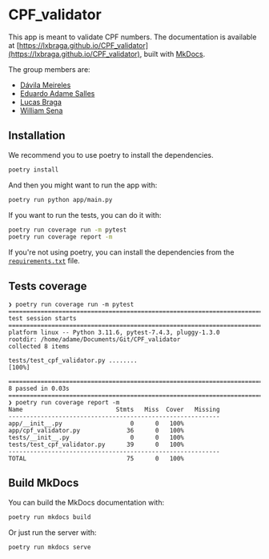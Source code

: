 # CPF_validator

This app is meant to validate CPF numbers. The documentation is available at [https://lxbraga.github.io/CPF_validator](https://lxbraga.github.io/CPF_validator), built with [MkDocs](https://www.mkdocs.org/).

The group members are:

- [Dávila Meireles](https://github.com/davilameireles)
- [Eduardo Adame Salles](https://github.com/adamesalles)
- [Lucas Braga](https://github.com/lxbraga)
- [William Sena](https://github.com/wllsena)

## Installation

We recommend you to use poetry to install the dependencies.

```bash
poetry install
```

And then you might want to run the app with:

```bash
poetry run python app/main.py
```

If you want to run the tests, you can do it with:

```bash
poetry run coverage run -m pytest
poetry run coverage report -m
```

If you're not using poetry, you can install the dependencies from the [`requirements.txt`](requirements.txt) file.

## Tests coverage

```
❯ poetry run coverage run -m pytest
=========================================================================== test session starts ===========================================================================
platform linux -- Python 3.11.6, pytest-7.4.3, pluggy-1.3.0
rootdir: /home/adame/Documents/Git/CPF_validator
collected 8 items                                                                                                                                                         

tests/test_cpf_validator.py ........                                                                                                                                [100%]

============================================================================ 8 passed in 0.03s ============================================================================
❯ poetry run coverage report -m
Name                          Stmts   Miss  Cover   Missing
-----------------------------------------------------------
app/__init__.py                   0      0   100%
app/cpf_validator.py             36      0   100%
tests/__init__.py                 0      0   100%
tests/test_cpf_validator.py      39      0   100%
-----------------------------------------------------------
TOTAL                            75      0   100%

```

## Build MkDocs

You can build the MkDocs documentation with:

```bash
poetry run mkdocs build
```

Or just run the server with:

```bash
poetry run mkdocs serve
```
